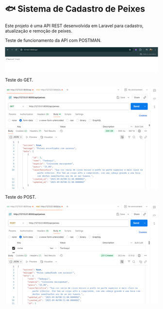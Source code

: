 <h1>🐟 Sistema de Cadastro de Peixes</h1>

<p>
  Este projeto é uma API REST desenvolvida em Laravel para cadastro, atualização e remoção de peixes.
</p>

<p>
  Teste de funcionamento da API com POSTMAN.
</p>

<img src="./img/testeApi.png" alt="Exemplo da API em funcionamento" width="600">

<p>
  Teste do GET.
</p>

<img src="./img/testeApiGet.png" alt="Exemplo da API em funcionamento" width="600">

<p>
  Teste do POST.
</p>

<img src="./img/testeApiPost.png" alt="Exemplo da API em funcionamento" width="600">
